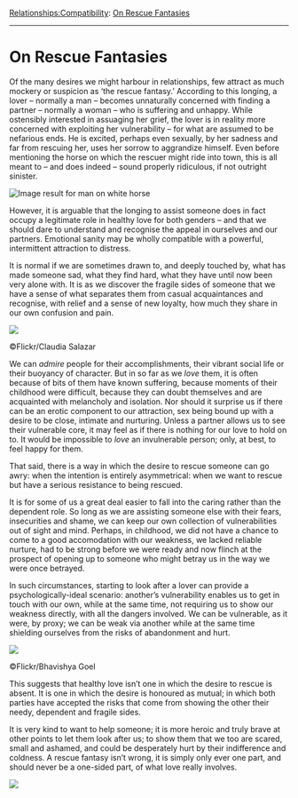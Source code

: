 [Relationships:](https://www.theschooloflife.com/thebookoflife/category/relationships/)[Compatibility](https://www.theschooloflife.com/thebookoflife/category/relationships/compatibility/): [On Rescue Fantasies](https://www.theschooloflife.com/thebookoflife/on-rescue-fantasies/)

* * *

# On Rescue Fantasies

Of the many desires we might harbour in relationships, few attract as much mockery or suspicion as ‘the rescue fantasy.’ According to this longing, a lover – normally a man – becomes unnaturally concerned with finding a partner – normally a woman – who is suffering and unhappy. While ostensibly interested in assuaging her grief, the lover is in reality more concerned with exploiting her vulnerability – for what are assumed to be nefarious ends. He is excited, perhaps even sexually, by her sadness and far from rescuing her, uses her sorrow to aggrandize himself. Even before mentioning the horse on which the rescuer might ride into town, this is all meant to – and does indeed – sound properly ridiculous, if not outright sinister.

![Image result for man on white horse](https://i.pinimg.com/originals/f1/0b/c7/f10bc70d7721151bdffa6ba92ae16c31.jpg)

However, it is arguable that the longing to assist someone does in fact occupy a legitimate role in healthy love for both genders – and that we should dare to understand and recognise the appeal in ourselves and our partners. Emotional sanity may be wholly compatible with a powerful, intermittent attraction to distress.

It is normal if we are sometimes drawn to, and deeply touched by, what has made someone sad, what they find hard, what they have until now been very alone with. It is as we discover the fragile sides of someone that we have a sense of what separates them from casual acquaintances and recognise, with relief and a sense of new loyalty, how much they share in our own confusion and pain.

 ![](https://www.theschooloflife.com/thebookoflife/wp-content/uploads/2018/05/7456589160_a07973dbbc_z.jpg)

©Flickr/Claudia Salazar

We can _admire_ people for their accomplishments, their vibrant social life or their buoyancy of character. But in so far as we _love_ them, it is often because of bits of them have known suffering, because moments of their childhood were difficult, because they can doubt themselves and are acquainted with melancholy and isolation. Nor should it surprise us if there can be an erotic component to our attraction, sex being bound up with a desire to be close, intimate and nurturing. Unless a partner allows us to see their vulnerable core, it may feel as if there is nothing for our love to hold on to. It would be impossible to _love_ an invulnerable person; only, at best, to feel happy for them.

That said, there is a way in which the desire to rescue someone can go awry: when the intention is entirely asymmetrical: when we want to rescue but have a serious resistance to being rescued.

It is for some of us a great deal easier to fall into the caring rather than the dependent role. So long as we are assisting someone else with their fears, insecurities and shame, we can keep our own collection of vulnerabilities out of sight and mind. Perhaps, in childhood, we did not have a chance to come to a good accomodation with our weakness, we lacked reliable nurture, had to be strong before we were ready and now flinch at the prospect of opening up to someone who might betray us in the way we were once betrayed.

In such circumstances, starting to look after a lover can provide a psychologically-ideal scenario: another’s vulnerability enables us to get in touch with our own, while at the same time, not requiring us to show our weakness directly, with all the dangers involved. We can be vulnerable, as it were, by proxy; we can be weak via another while at the same time shielding ourselves from the risks of abandonment and hurt.

 ![](https://www.theschooloflife.com/thebookoflife/wp-content/uploads/2018/05/15226277421_be341f9055_z.jpg)

©Flickr/Bhavishya Goel

This suggests that healthy love isn’t one in which the desire to rescue is absent. It is one in which the desire is honoured as mutual; in which both parties have accepted the risks that come from showing the other their needy, dependent and fragile sides.

It is very kind to want to help someone; it is more heroic and truly brave at other points to let them look after us; to show them that we too are scared, small and ashamed, and could be desperately hurt by their indifference and coldness. A rescue fantasy isn’t wrong, it is simply only ever one part, and should never be a one-sided part, of what love really involves.

[![](https://img.youtube.com/vi/mlGj8T-L_os/0.jpg)](https://www.youtube.com/embed/mlGj8T-L_os '')
